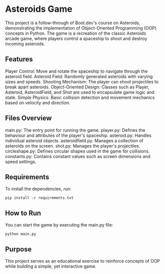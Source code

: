 # Asteroids Game
This project is a follow-through of Boot.dev's course on Asteroids, demonstrating the implementation of Object-Oriented Programming (OOP) concepts in Python. The game is a recreation of the classic Asteroids arcade game, where players control a spaceship to shoot and destroy incoming asteroids.

## Features
Player Control: Move and rotate the spaceship to navigate through the asteroid field.
Asteroid Field: Randomly generated asteroids with varying sizes and speeds.
Shooting Mechanism: The player can shoot projectiles to break apart asteroids.
Object-Oriented Design: Classes such as Player, Asteroid, AsteroidField, and Shot are used to encapsulate game logic and state.
Simple Physics: Basic collision detection and movement mechanics based on velocity and direction.

## Files Overview
main.py: The entry point for running the game.
player.py: Defines the behaviour and attributes of the player's spaceship.
asteroid.py: Handles individual asteroid objects.
asteroidfield.py: Manages a collection of asteroids on the screen.
shot.py: Manages the player's projectiles.
circleshape.py: Defines circular shapes used in the game for collisions.
constants.py: Contains constant values such as screen dimensions and speed settings.

## Requirements
To install the dependencies, run:
```
pip install -r requirements.txt
```
## How to Run
You can start the game by executing the main.py file:
```
python main.py
```

## Purpose
This project serves as an educational exercise to reinforce concepts of OOP while building a simple, yet interactive game.